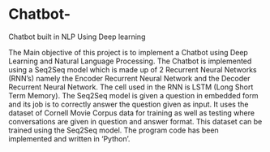 # Chatbot-
Chatbot built in NLP Using Deep learning

The Main objective of this project is to implement a Chatbot using Deep Learning and Natural Language Processing. The Chatbot is implemented using a Seq2Seq model which is made up of 2 Recurrent Neural Networks (RNN’s) namely the Encoder Recurrent Neural Network and the Decoder Recurrent Neural Network. The cell used in the RNN is LSTM (Long Short Term Memory). The Seq2Seq model is given a question in embedded form and its job is to correctly answer the question given as input. It uses the dataset of Cornell Movie Corpus data for training as well as testing where conversations are given in question and answer format. This dataset can be trained using the Seq2Seq model. The program code has been implemented and written in ‘Python’.
